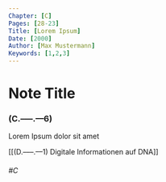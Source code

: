 ```yaml
---
Chapter: [C]
Pages: [28-23]
Title: [Lorem Ipsum]
Date: [2000]
Author: [Max Mustermann]
Keywords: [1,2,3]
---
```


# Note Title
### (C.–––.––6)

Lorem Ipsum dolor sit amet

[[(D.–––.––1) Digitale Informationen auf DNA]]
###### #C
